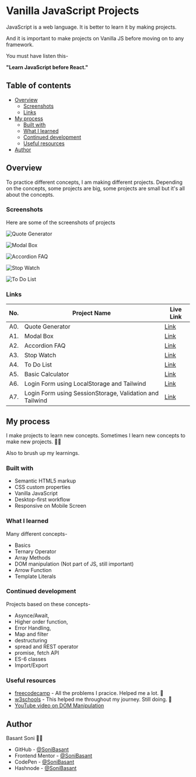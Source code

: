 # Vanilla JavaScript Projects

JavaScript is a web language. It is better to learn it by making projects.

And it is important to make projects on Vanilla JS before moving on to any framework.

You must have listen this-

**"Learn JavaScript before React."**

## Table of contents

- [Overview](#overview)
  - [Screenshots](#screenshots)
  - [Links](#links)
- [My process](#my-process)
  - [Built with](#built-with)
  - [What I learned](#what-i-learned)
  - [Continued development](#continued-development)
  - [Useful resources](#useful-resources)
- [Author](#author)

## Overview

To practice different concepts, I am making different projects. Depending on the concepts, some projects are big, some projects are small but it's all about the concepts.

### Screenshots

Here are some of the screenshots of projects

![Quote Generator](https://sonibasant.github.io/Vanilla-JavaScript-Projects/A0.%20Quote%20Generator/Images/QG-Snap.png)

![Modal Box](https://sonibasant.github.io/Vanilla-JavaScript-Projects/A1.%20Modal%20Box/Images/Modal-Snap-2.png)

![Accordion FAQ](https://sonibasant.github.io/Vanilla-JavaScript-Projects/A2.%20Accordion%20FAQ/Images/Accordion-Snap-2.png)

![Stop Watch](https://sonibasant.github.io/Vanilla-JavaScript-Projects/A3.%20Stop%20Watch/Images/Stop-Watch-Snap-2.png)

![To Do List](https://sonibasant.github.io/Vanilla-JavaScript-Projects/A4.%20To%20do%20list/Images/To-Do-List-Snap-2.png)

### Links

| No. | Project Name    | Live Link                                                                                              |
| --: | --------------- | ------------------------------------------------------------------------------------------------------ |
| A0. | Quote Generator | [Link](https://sonibasant.github.io/Vanilla-JavaScript-Projects/A0.%20Quote%20Generator/quoteGen.html) |
| A1. | Modal Box       | [Link](https://sonibasant.github.io/Vanilla-JavaScript-Projects/A1.%20Modal%20Box/modalBox.html)       |
| A2. | Accordion FAQ   | [Link](https://sonibasant.github.io/Vanilla-JavaScript-Projects/A2.%20Accordion%20FAQ/accordion.html)  |
| A3. | Stop Watch      | [Link](https://sonibasant.github.io/Vanilla-JavaScript-Projects/A3.%20Stop%20Watch/stopWatch.html)     |
| A4. | To Do List      | [Link](https://sonibasant.github.io/Vanilla-JavaScript-Projects/A4.%20To%20do%20list/toDoList.html)    |
| A5. | Basic Calculator      | [Link](https://sonibasant.github.io/Vanilla-JavaScript-Projects/A5.%20Basic%20Calculator/calculator.html)    |
| A6. | Login Form using LocalStorage and Tailwind      | [Link](https://sonibasant.github.io/Vanilla-JavaScript-Projects/A6-Login-form-with-localStorage-Tailwind/src/index.html)    |
| A7. | Login Form using SessionStorage, Validation and Tailwind      | [Link](https://sonibasant.github.io/Vanilla-JavaScript-Projects/A7-Login-Form-SessionStorage-Validation-Tailwind/Reg.html)    |

## My process

I make projects to learn new concepts. Sometimes I learn new concepts to make new projects. 👨‍💻

Also to brush up my learnings.

### Built with

- Semantic HTML5 markup
- CSS custom properties
- Vanilla JavaScript
- Desktop-first workflow
- Responsive on Mobile Screen

### What I learned

Many different concepts-

- Basics
- Ternary Operator
- Array Methods
- DOM manipulation (Not part of JS, still important)
- Arrow Function
- Template Literals

### Continued development

Projects based on these concepts-

- Asynce/Await,
- Higher order function,
- Error Handling,
- Map and filter
- destructuring
- spread and REST operator
- promise, fetch API
- ES-6 classes
- Import/Export

### Useful resources

- [freecodecamp](https://www.freecodecamp.org/) - All the problems I pracice. Helped me a lot. 🙌
- [w3schools](https://www.w3schools.com) - This helped me throughout my journey. Still doing. 🙂
- [YouTube video on DOM Manipulation](https://www.youtube.com/watch?v=5fb2aPlgoys)

## Author

Basant Soni 👨‍💻

- GitHub - [@SoniBasant](https://github.com/SoniBasant)
- Frontend Mentor - [@SoniBasant](https://www.frontendmentor.io/profile/SoniBasant)
- CodePen - [@SoniBasant](https://codepen.io/sonibasant)
- Hashnode - [@SoniBasant](https://sonibasant.hashnode.dev/)
